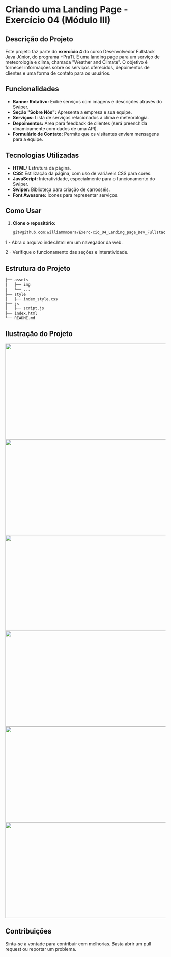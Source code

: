 # Criando uma Landing Page - Exercício 04 (Módulo III)

## Descrição do Projeto

Este projeto faz parte do **exercício 4** do curso Desenvolvedor Fullstack Java Júnior, do programa +PraTi. É uma landing page para um serviço de meteorologia e clima, chamada "Weather and Climate". O objetivo é fornecer informações sobre os serviços oferecidos, depoimentos de clientes e uma forma de contato para os usuários.

## Funcionalidades

- **Banner Rotativo:** Exibe serviços com imagens e descrições através do Swiper.
- **Seção "Sobre Nós":** Apresenta a empresa e sua equipe.
- **Serviços:** Lista de serviços relacionados a clima e meteorologia.
- **Depoimentos:** Área para feedback de clientes (será preenchida dinamicamente com dados de uma API).
- **Formulário de Contato:** Permite que os visitantes enviem mensagens para a equipe.

## Tecnologias Utilizadas

- **HTML:** Estrutura da página.
- **CSS:** Estilização da página, com uso de variáveis CSS para cores.
- **JavaScript:** Interatividade, especialmente para o funcionamento do Swiper.
- **Swiper:** Biblioteca para criação de carrosséis.
- **Font Awesome:** Ícones para representar serviços.

## Como Usar

1. **Clone o repositório:**

   ```bash
   git@github.com:williammmoura/Exerc-cio_04_Landing_page_Dev_Fullstack_JAVA_jr_maisPraTi.git
    ```

1 - Abra o arquivo index.html em um navegador da web.

2 - Verifique o funcionamento das seções e interatividade.

## Estrutura do Projeto

```bash
├── assets
│   ├── img
│   └── ...
├── style
│   ├── index_style.css
├── js
│   ├── script.js
├── index.html
└── README.md
```

## Ilustração do Projeto
<div align="center">
    <img width="550" height="300" src=https://github.com/user-attachments/assets/e4a41b4d-f5aa-4103-b6a6-737cc92a4e3f>
</div>

<div align="center">
    <img width="550" height="300" src=https://github.com/user-attachments/assets/e49a0a26-ed31-4e90-a561-0ad63731ab1f>
</div>

<div align="center">
    <img width="550" height="300" src=https://github.com/user-attachments/assets/e745b99c-4d59-44cc-907e-6ff6eb1c0895>
</div>

<div align="center">
    <img width="550" height="300" src=https://github.com/user-attachments/assets/95eea457-70ae-4580-97a2-0f27371f59f4>
</div>

<div align="center">
    <img width="550" height="300" src=https://github.com/user-attachments/assets/3fcc3948-9a10-49d7-a455-dc8a1809ffa8>
</div>

<div align="center">
    <img width="550" height="300" src=https://github.com/user-attachments/assets/d5659770-c816-444a-8457-1c1721fa35bb>
</div>

## Contribuições
Sinta-se à vontade para contribuir com melhorias. Basta abrir um pull request ou reportar um problema.
